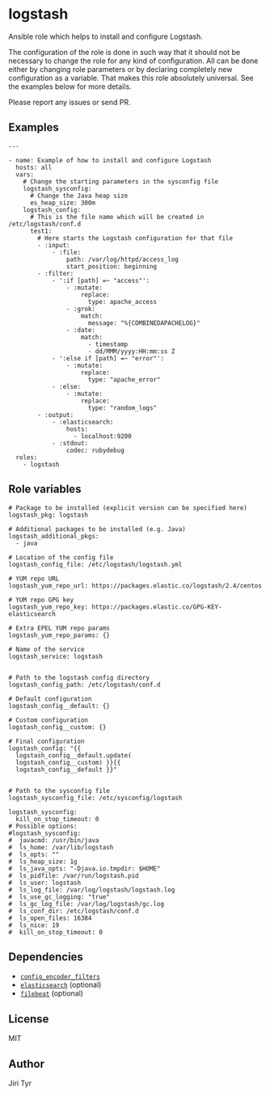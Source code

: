 logstash
========

Ansible role which helps to install and configure Logstash.

The configuration of the role is done in such way that it should not be
necessary to change the role for any kind of configuration. All can be
done either by changing role parameters or by declaring completely new
configuration as a variable. That makes this role absolutely
universal. See the examples below for more details.

Please report any issues or send PR.


Examples
--------

```
---

- name: Example of how to install and configure Logstash
  hosts: all
  vars:
    # Change the starting parameters in the sysconfig file
    logstash_sysconfig:
      # Change the Java heap size
      es_heap_size: 300m
    logstash_config:
      # This is the file name which will be created in /etc/logstash/conf.d
      test1:
        # Here starts the Logstash configuration for that file
        - :input:
            - :file:
                path: /var/log/httpd/access_log
                start_position: beginning
        - :filter:
            - ':if [path] =~ "access"':
                - :mutate:
                    replace:
                      type: apache_access
                - :grok:
                    match:
                      message: "%{COMBINEDAPACHELOG}"
                - :date:
                    match:
                      - timestamp
                      - dd/MMM/yyyy:HH:mm:ss Z
            - ':else if [path] =~ "error"':
                - :mutate:
                    replace:
                      type: "apache_error"
            - :else:
                - :mutate:
                    replace:
                      type: "random_logs"
        - :output:
            - :elasticsearch:
                hosts:
                  - localhost:9200
            - :stdout:
                codec: rubydebug
  roles:
    - logstash
```


Role variables
--------------

```
# Package to be installed (explicit version can be specified here)
logstash_pkg: logstash

# Additional packages to be installed (e.g. Java)
logstash_additional_pkgs:
  - java

# Location of the config file
logstash_config_file: /etc/logstash/logstash.yml

# YUM repo URL
logstash_yum_repo_url: https://packages.elastic.co/logstash/2.4/centos

# YUM repo GPG key
logstash_yum_repo_key: https://packages.elastic.co/GPG-KEY-elasticsearch

# Extra EPEL YUM repo params
logstash_yum_repo_params: {}

# Name of the service
logstash_service: logstash


# Path to the logstash config directory
logstash_config_path: /etc/logstash/conf.d

# Default configuration
logstash_config__default: {}

# Custom configuration
logstash_config__custom: {}

# Final configuration
logstash_config: "{{
  logstash_config__default.update(
  logstash_config__custom) }}{{
  logstash_config__default }}"


# Path to the sysconfig file
logstash_sysconfig_file: /etc/sysconfig/logstash

logstash_sysconfig:
  kill_on_stop_timeout: 0
# Possible options:
#logstash_sysconfig:
#  javacmd: /usr/bin/java
#  ls_home: /var/lib/logstash
#  ls_opts: ""
#  ls_heap_size: 1g
#  ls_java_opts: "-Djava.io.tmpdir: $HOME"
#  ls_pidfile: /var/run/logstash.pid
#  ls_user: logstash
#  ls_log_file: /var/log/logstash/logstash.log
#  ls_use_gc_logging: "true"
#  ls_gc_log_file: /var/log/logstash/gc.log
#  ls_conf_dir: /etc/logstash/conf.d
#  ls_open_files: 16384
#  ls_nice: 19
#  kill_on_stop_timeout: 0
```


Dependencies
------------

- [`config_encoder_filters`](https://github.com/jtyr/ansible-config_encoder_filters)
- [`elasticsearch`](https://github.com/jtyr/ansible-elasticsearch) (optional)
- [`filebeat`](https://github.com/jtyr/ansible-filebeat) (optional)


License
-------

MIT


Author
------

Jiri Tyr
